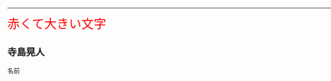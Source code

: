 <hr width="1000px" size="1px">

<span style="font-size: 200%; color: red;">赤くて大きい文字</span>

## 寺島晃人

名前
